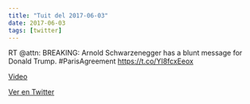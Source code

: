 ```yaml
---
title: "Tuit del 2017-06-03"
date: 2017-06-03
tags: [twitter]
---
```


RT @attn: BREAKING: Arnold Schwarzenegger has a blunt message for Donald Trump. #ParisAgreement https://t.co/YI8fcxEeox

[Video](/assets/videos/870966130139070465--UGXHOTXfZSuVjWp.mp4)

[Ver en Twitter](https://twitter.com/i/web/status/870966130139070465)
